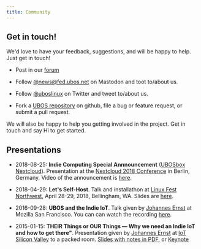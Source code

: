 ```yaml
---
title: Community
---
```


## Get in touch!

We'd love to have your feedback, suggestions, and will be happy to help.
Just get in touch!

* Post in our [forum](https://forum.ubos.net/)

* Follow [@news@fed.ubos.net](https://fed.ubos.net/@news) on Mastodon and toot to/about us.

* Follow [@uboslinux](https://twitter.com/uboslinux) on Twitter and tweet to/about us.

* Fork a [UBOS repository](https://github.com/uboslinux) on github, file
  a bug or feature request, or submit a pull request.

We will also be happy to help you getting involved in the project. Get in touch and
say Hi to get started.

## Presentations

* 2018-08-25: <strong>Indie Computing Special Annnouncement</strong>
  ([UBOSbox Nextcloud](https://indiecomputing.com/products/)).
  Presentation at the [Nextcloud 2018 Conference](https://nextcloud.com/conf/)
  in Berlin, Germany. Video of the announcement is
  [here](https://www.youtube.com/watch?v=7HOKwZ-IWqk).

* 2018-04-29: <strong>Let's Self-Host</strong>. Talk and installathon at
  [Linux Fest Northwest](https://www.linuxfestnorthwest.org/conferences/lfnw18),
  April 28-29, 2018, Bellingham, WA. Slides are [here](https://upon2020.com/slides/lets-self-host/).

* 2016-09-28: <strong>UBOS and the Indie IoT</strong>. Talk given by
  [Johannes Ernst](https://upon2020.com/) at Mozilla San Francisco.
  You can can watch the recording
  [here](https://air.mozilla.org/connected-devices-meetup-johannes-ernst-ubos-and-the-indie-iot-20160927/).

* 2015-01-15: <strong>THEIR Things or OUR Things &mdash; Why we need an Indie IoT and how to get
  there"</strong>. Presentation given by [Johannes Ernst](https://upon2020.com/) at
  [IoT Silicon Valley](https://www.meetup.com/IoTSiliconValley/) to a packed room.
  [Slides with notes in PDF](/files/2015-01-20-Indie-IoT-Johannes-Ernst.pdf), or
  [Keynote](/files/2015-01-20-Indie-IoT-Johannes-Ernst.key.zip)


